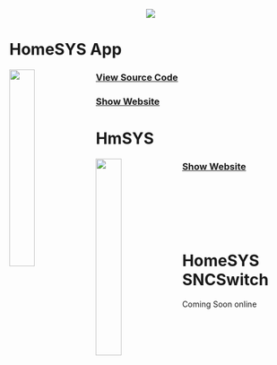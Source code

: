 <p align="center">
<img src="https://raw.githubusercontent.com/lucsoft-DevTeam/logos/master/HomeSYS%20Big/HomeSYS%20Big.png">
</p>

<h1> HomeSYS App</h1>

<p>
  <img align="left" src="https://github.com/lucsoft-DevTeam/logos/raw/master/HomeSYS/HomeSYS@3x.png?raw=true" width="30%">
  <a href="https://github.com/lucsoft-DevTeam/App"><h3>View Source Code</h3></a>
  
  <a href="https://beta.hmsys.de"><h3>Show Website</h3></a>
</p>

<h1> HmSYS </h1>

<p>
<img align="left" src="https://github.com/lucsoft-DevTeam/logos/blob/master/HmSYS/HmSYS.png?raw=true" width="30%">

<a href="https://eu01.hmsys.de"><h3>Show Website</h3></a>

</p>
<br><br><br><br><br>
<h1> HomeSYS SNCSwitch</h1>

Coming Soon online
